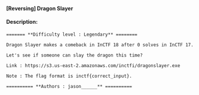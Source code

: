 #### [Reversing] Dragon Slayer  

#### Description:   

```
======= **Difficulty level : Legendary** ========

Dragon Slayer makes a comeback in InCTF 18 after 0 solves in InCTF 17. 

Let's see if someone can slay the dragon this time?

Link : https://s3.us-east-2.amazonaws.com/inctfi/dragonslayer.exe

Note : The flag format is inctf{correct_input}.

========== **Authors : jason______** ==========
```


